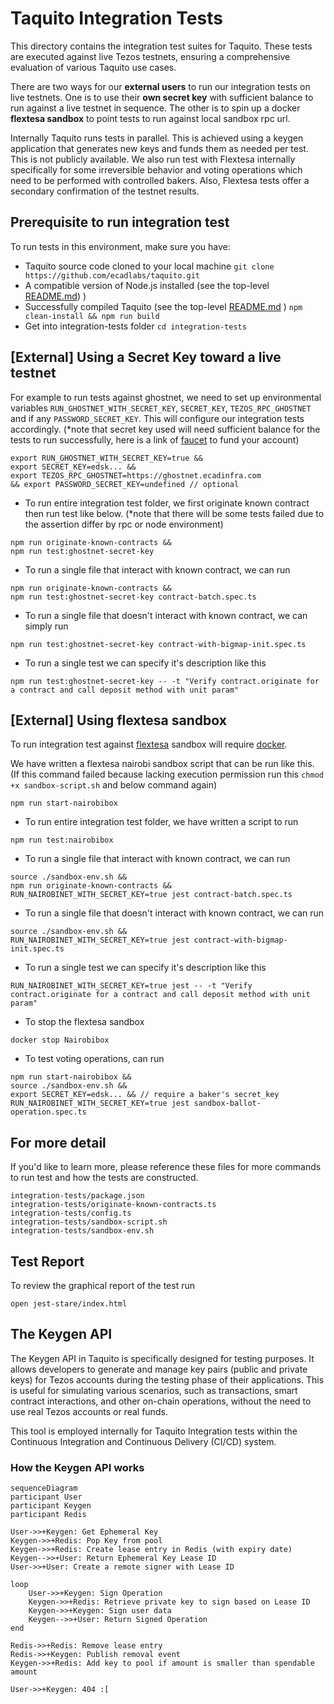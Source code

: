 # Taquito Integration Tests

This directory contains the integration test suites for Taquito. These tests are executed against live Tezos testnets, ensuring a comprehensive evaluation of various Taquito use cases.

There are two ways for our **external users** to run our integration tests on live testnets. One is to use their **own secret key** with sufficient balance to run against a live testnet in sequence. The other is to spin up a docker **flextesa sandbox** to point tests to run against local sandbox rpc url.

Internally Taquito runs tests in parallel. This is achieved using a keygen application that generates new keys and funds them as needed per test. This is not publicly available. We also run test with Flextesa internally specifically for some irreversible behavior and voting operations which need to be performed with controlled bakers. Also, Flextesa tests offer a secondary confirmation of the testnet results.

## Prerequisite to run integration test

To run tests in this environment, make sure you have:

- Taquito source code cloned to your local machine `git clone https://github.com/ecadlabs/taquito.git`
- A compatible version of Node.js installed (see the top-level [README.md]( [README.md](https://github.com/ecadlabs/taquito#readme) )) )
- Successfully compiled Taquito (see the top-level  [README.md](https://github.com/ecadlabs/taquito#setup-and-build-taquito) ) `npm clean-install && npm run build`
- Get into integration-tests folder `cd integration-tests`

## [External] Using a Secret Key toward a live testnet

For example to run tests against ghostnet, we need to set up environmental variables `RUN_GHOSTNET_WITH_SECRET_KEY`, `SECRET_KEY`, `TEZOS_RPC_GHOSTNET` and if any `PASSWORD_SECRET_KEY`. This will configure our integration tests accordingly. (*note that secret key used will need sufficient balance for the tests to run successfully, here is a link of [faucet](https://teztnets.xyz/) to fund your account)

```
export RUN_GHOSTNET_WITH_SECRET_KEY=true &&
export SECRET_KEY=edsk... &&
export TEZOS_RPC_GHOSTNET=https://ghostnet.ecadinfra.com
&& export PASSWORD_SECRET_KEY=undefined // optional
```

 - To run entire integration test folder, we first originate known contract then run test like below. (*note that there will be some tests failed due to the assertion differ by rpc or node environment)

```
npm run originate-known-contracts &&
npm run test:ghostnet-secret-key
```

 - To run a single file that interact with known contract, we can run

```
npm run originate-known-contracts &&
npm run test:ghostnet-secret-key contract-batch.spec.ts
```

 - To run a single file that doesn't interact with known contract, we can simply run

```
npm run test:ghostnet-secret-key contract-with-bigmap-init.spec.ts
```

 - To run a single test we can specify it's description like this

```
npm run test:ghostnet-secret-key -- -t "Verify contract.originate for a contract and call deposit method with unit param"
```

## [External] Using flextesa sandbox

To run integration test against [flextesa](https://tezos.gitlab.io/flextesa/) sandbox will require [docker](https://docs.docker.com/get-docker/).

We have written a flextesa nairobi sandbox script that can be run like this. (If this command failed because lacking execution permission run this `chmod +x sandbox-script.sh` and below command again)

```
npm run start-nairobibox
```

- To run entire integration test folder, we have written a script to run

```
npm run test:nairobibox
```

- To run a single file that interact with known contract, we can run

```
source ./sandbox-env.sh &&
npm run originate-known-contracts &&
RUN_NAIROBINET_WITH_SECRET_KEY=true jest contract-batch.spec.ts
```

- To run a single file that doesn't interact with known contract, we can run

```
source ./sandbox-env.sh &&
RUN_NAIROBINET_WITH_SECRET_KEY=true jest contract-with-bigmap-init.spec.ts
```

- To run a single test we can specify it's description like this

```
RUN_NAIROBINET_WITH_SECRET_KEY=true jest -- -t "Verify contract.originate for a contract and call deposit method with unit param"
```

- To stop the flextesa sandbox

```
docker stop Nairobibox
```

- To test voting operations, can run

```
npm run start-nairobibox &&
source ./sandbox-env.sh &&
export SECRET_KEY=edsk... && // require a baker's secret_key
RUN_NAIROBINET_WITH_SECRET_KEY=true jest sandbox-ballot-operation.spec.ts
```
## For more detail
If you'd like to learn more, please reference these files for more commands to run test and how the tests are constructed.
```
integration-tests/package.json
integration-tests/originate-known-contracts.ts
integration-tests/config.ts
integration-tests/sandbox-script.sh
integration-tests/sandbox-env.sh
```

## Test Report

To review the graphical report of the test run
```
open jest-stare/index.html
```

## The Keygen API

The Keygen API in Taquito is specifically designed for testing purposes. It allows developers to generate and manage key pairs (public and private keys) for Tezos accounts during the testing phase of their applications. This is useful for simulating various scenarios, such as transactions, smart contract interactions, and other on-chain operations, without the need to use real Tezos accounts or real funds.

This tool is employed internally for Taquito Integration tests within the Continuous Integration and Continuous Delivery (CI/CD) system.

### How the Keygen API works

```mermaid
sequenceDiagram
participant User
participant Keygen
participant Redis

User->>+Keygen: Get Ephemeral Key
Keygen->>+Redis: Pop Key from pool
Keygen->>+Redis: Create lease entry in Redis (with expiry date)
Keygen-->>+User: Return Ephemeral Key Lease ID
User->>+User: Create a remote signer with Lease ID

loop
    User->>+Keygen: Sign Operation
    Keygen->>+Redis: Retrieve private key to sign based on Lease ID
    Keygen->>+Keygen: Sign user data
    Keygen-->>+User: Return Signed Operation
end

Redis->>+Redis: Remove lease entry
Redis->>+Keygen: Publish removal event
Keygen->>+Redis: Add key to pool if amount is smaller than spendable amount

User->>+Keygen: 404 :[
```